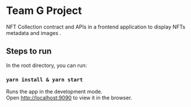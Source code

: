 # Team G Project

NFT Collection contract and APIs in a frontend application to display NFTs metadata and images .

## Steps to run

In the root directory, you can run:

### `yarn install & yarn start`

Runs the app in the development mode.\
Open [http://localhost:9090](http://localhost:3000) to view it in the browser.


